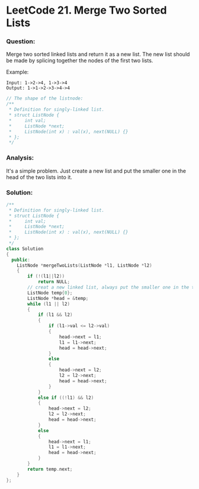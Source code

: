 # LeetCode 21. Merge Two Sorted Lists

### Question:

Merge two sorted linked lists and return it as a new list. The new list should be made by splicing together the nodes of the first two lists.

Example:

```text
Input: 1->2->4, 1->3->4
Output: 1->1->2->3->4->4
```

```cpp
// The shape of the listnode:
/**
 * Definition for singly-linked list.
 * struct ListNode {
 *     int val;
 *     ListNode *next;
 *     ListNode(int x) : val(x), next(NULL) {}
 * };
 */
```

### Analysis:

It's a simple problem. Just create a new list and put the smaller one in the head of the two lists into it.

### Solution:

```cpp
/**
 * Definition for singly-linked list.
 * struct ListNode {
 *     int val;
 *     ListNode *next;
 *     ListNode(int x) : val(x), next(NULL) {}
 * };
 */
class Solution
{
  public:
    ListNode *mergeTwoLists(ListNode *l1, ListNode *l2)
    {
        if (!(l1||l2))
            return NULL;
        // creat a new linked list, always put the smaller one in the two lists into this new one.
        ListNode temp{0};
        ListNode *head = &temp;
        while (l1 || l2)
        {
            if (l1 && l2)
            {
                if (l1->val <= l2->val)
                {
                    head->next = l1;
                    l1 = l1->next;
                    head = head->next;
                }
                else
                {
                    head->next = l2;
                    l2 = l2->next;
                    head = head->next;
                }
            }
            else if ((!l1) && l2)
            {
                head->next = l2;
                l2 = l2->next;
                head = head->next;
            }
            else
            {
                head->next = l1;
                l1 = l1->next;
                head = head->next;
            }
        }
        return temp.next;
    }
};
```

